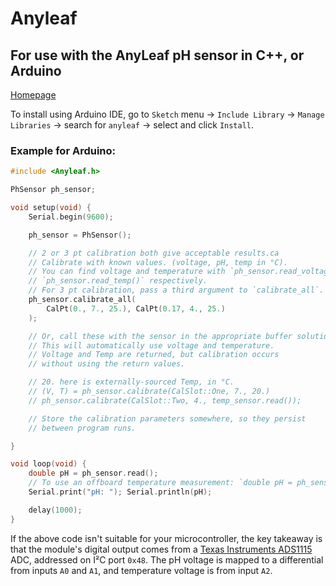 # Anyleaf

## For use with the AnyLeaf pH sensor in C++, or Arduino
[Homepage](https://anyleaf.org)

To install using Arduino IDE, go to `Sketch` menu → `Include Library` → `Manage Libraries` →
search for `anyleaf` → select and click `Install`.

### Example for Arduino:
```c++
#include <Anyleaf.h>

PhSensor ph_sensor;

void setup(void) {
    Serial.begin(9600);

    ph_sensor = PhSensor();

    // 2 or 3 pt calibration both give acceptable results.ca
    // Calibrate with known values. (voltage, pH, temp in °C).
    // You can find voltage and temperature with `ph_sensor.read_voltage()` and
    // `ph_sensor.read_temp()` respectively.
    // For 3 pt calibration, pass a third argument to `calibrate_all`.
    ph_sensor.calibrate_all(
        CalPt(0., 7., 25.), CalPt(0.17, 4., 25.)
    );

    // Or, call these with the sensor in the appropriate buffer solution.
    // This will automatically use voltage and temperature.
    // Voltage and Temp are returned, but calibration occurs
    // without using the return values.

    // 20. here is externally-sourced Temp, in °C.
    // (V, T) = ph_sensor.calibrate(CalSlot::One, 7., 20.)
    // ph_sensor.calibrate(CalSlot::Two, 4., temp_sensor.read());

    // Store the calibration parameters somewhere, so they persist
    // between program runs.

}

void loop(void) {
    double pH = ph_sensor.read();
    // To use an offboard temperature measurement: `double pH = ph_sensor.read(temp_sensor.read());
    Serial.print("pH: "); Serial.println(pH);

    delay(1000);
}
```

If the above code isn't suitable for your microcontroller, the key takeaway
 is that the module's digital output comes from
a [Texas Instruments ADS1115](http://www.ti.com/lit/ds/symlink/ads1114.pdf)
ADC, addressed on I²C port `0x48`. The pH voltage is mapped to a differential
from inputs `A0` and `A1`, and temperature voltage is from input `A2`.